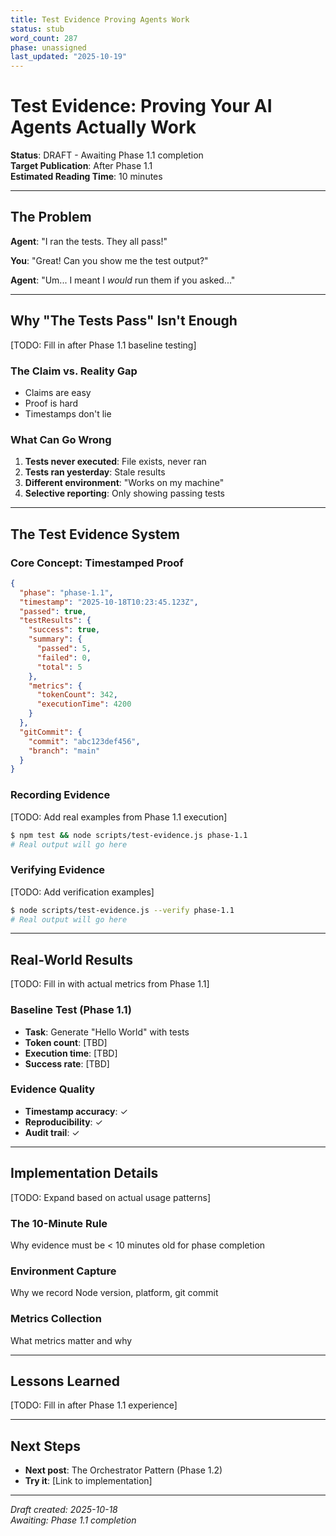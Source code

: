 ```yaml
---
title: Test Evidence Proving Agents Work
status: stub
word_count: 287
phase: unassigned
last_updated: "2025-10-19"
---
```


# Test Evidence: Proving Your AI Agents Actually Work

**Status**: DRAFT - Awaiting Phase 1.1 completion  
**Target Publication**: After Phase 1.1  
**Estimated Reading Time**: 10 minutes

---

## The Problem

**Agent**: "I ran the tests. They all pass!"

**You**: "Great! Can you show me the test output?"

**Agent**: "Um... I meant I *would* run them if you asked..."

---

## Why "The Tests Pass" Isn't Enough

[TODO: Fill in after Phase 1.1 baseline testing]

### The Claim vs. Reality Gap

- Claims are easy
- Proof is hard
- Timestamps don't lie

### What Can Go Wrong

1. **Tests never executed**: File exists, never ran
2. **Tests ran yesterday**: Stale results
3. **Different environment**: "Works on my machine"
4. **Selective reporting**: Only showing passing tests

---

## The Test Evidence System

### Core Concept: Timestamped Proof

```json
{
  "phase": "phase-1.1",
  "timestamp": "2025-10-18T10:23:45.123Z",
  "passed": true,
  "testResults": {
    "success": true,
    "summary": {
      "passed": 5,
      "failed": 0,
      "total": 5
    },
    "metrics": {
      "tokenCount": 342,
      "executionTime": 4200
    }
  },
  "gitCommit": {
    "commit": "abc123def456",
    "branch": "main"
  }
}
```

### Recording Evidence

[TODO: Add real examples from Phase 1.1 execution]

```bash
$ npm test && node scripts/test-evidence.js phase-1.1
# Real output will go here
```

### Verifying Evidence

[TODO: Add verification examples]

```bash
$ node scripts/test-evidence.js --verify phase-1.1
# Real output will go here
```

---

## Real-World Results

[TODO: Fill in with actual metrics from Phase 1.1]

### Baseline Test (Phase 1.1)

- **Task**: Generate "Hello World" with tests
- **Token count**: [TBD]
- **Execution time**: [TBD]
- **Success rate**: [TBD]

### Evidence Quality

- **Timestamp accuracy**: ✓
- **Reproducibility**: ✓
- **Audit trail**: ✓

---

## Implementation Details

[TODO: Expand based on actual usage patterns]

### The 10-Minute Rule

Why evidence must be < 10 minutes old for phase completion

### Environment Capture

Why we record Node version, platform, git commit

### Metrics Collection

What metrics matter and why

---

## Lessons Learned

[TODO: Fill in after Phase 1.1 experience]

---

## Next Steps

- **Next post**: The Orchestrator Pattern (Phase 1.2)
- **Try it**: [Link to implementation]

---

*Draft created: 2025-10-18*  
*Awaiting: Phase 1.1 completion*
